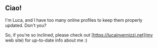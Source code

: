 ## Ciao!

I'm Luca, and I have too many online profiles to keep them properly updated. Don't you?

So, if you're so inclined, please check out [https://lucainvernizzi.net](my web site) for up-to-date info about me :)

<!--
**invernizzi/invernizzi** is a ✨ _special_ ✨ repository because its `README.md` (this file) appears on your GitHub profile.

Here are some ideas to get you started:

- 🔭 I’m currently working on ...
- 🌱 I’m currently learning ...
- 👯 I’m looking to collaborate on ...
- 🤔 I’m looking for help with ...
- 💬 Ask me about ...
- 📫 How to reach me: ...
- 😄 Pronouns: ...
- ⚡ Fun fact: ...
-->
